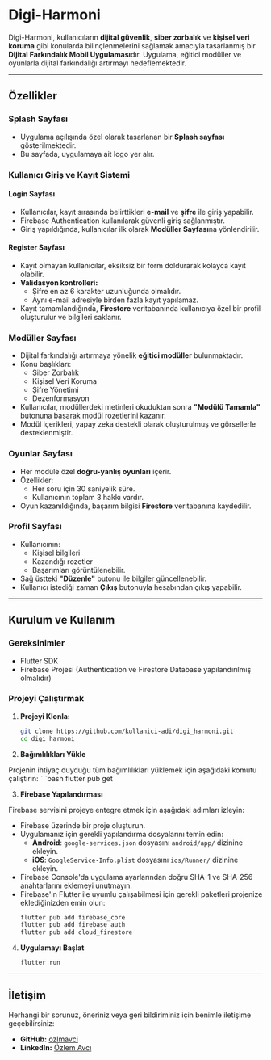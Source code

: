 # Digi-Harmoni

Digi-Harmoni, kullanıcıların **dijital güvenlik**, **siber zorbalık** ve **kişisel veri koruma** gibi konularda bilinçlenmelerini sağlamak amacıyla tasarlanmış bir **Dijital Farkındalık Mobil Uygulaması**dır. Uygulama, eğitici modüller ve oyunlarla dijital farkındalığı artırmayı hedeflemektedir.

---

## Özellikler

### Splash Sayfası
- Uygulama açılışında özel olarak tasarlanan bir **Splash sayfası** gösterilmektedir.
- Bu sayfada, uygulamaya ait logo yer alır.

### Kullanıcı Giriş ve Kayıt Sistemi
#### Login Sayfası
- Kullanıcılar, kayıt sırasında belirttikleri **e-mail** ve **şifre** ile giriş yapabilir.
- Firebase Authentication kullanılarak güvenli giriş sağlanmıştır.
- Giriş yapıldığında, kullanıcılar ilk olarak **Modüller Sayfası**na yönlendirilir.

#### Register Sayfası
- Kayıt olmayan kullanıcılar, eksiksiz bir form doldurarak kolayca kayıt olabilir.
- **Validasyon kontrolleri:**
  - Şifre en az 6 karakter uzunluğunda olmalıdır.
  - Aynı e-mail adresiyle birden fazla kayıt yapılamaz.
- Kayıt tamamlandığında, **Firestore** veritabanında kullanıcıya özel bir profil oluşturulur ve bilgileri saklanır.

### Modüller Sayfası
- Dijital farkındalığı artırmaya yönelik **eğitici modüller** bulunmaktadır.
- Konu başlıkları:
  - Siber Zorbalık
  - Kişisel Veri Koruma
  - Şifre Yönetimi
  - Dezenformasyon
- Kullanıcılar, modüllerdeki metinleri okuduktan sonra **"Modülü Tamamla"** butonuna basarak modül rozetlerini kazanır.
- Modül içerikleri, yapay zeka destekli olarak oluşturulmuş ve görsellerle desteklenmiştir.

### Oyunlar Sayfası
- Her modüle özel **doğru-yanlış oyunları** içerir.
- Özellikler:
  - Her soru için 30 saniyelik süre.
  - Kullanıcının toplam 3 hakkı vardır.
- Oyun kazanıldığında, başarım bilgisi **Firestore** veritabanına kaydedilir.

### Profil Sayfası
- Kullanıcının:
  - Kişisel bilgileri
  - Kazandığı rozetler
  - Başarımları görüntülenebilir.
- Sağ üstteki **"Düzenle"** butonu ile bilgiler güncellenebilir.
- Kullanıcı istediği zaman **Çıkış** butonuyla hesabından çıkış yapabilir.

---

## Kurulum ve Kullanım

### Gereksinimler
- Flutter SDK
- Firebase Projesi (Authentication ve Firestore Database yapılandırılmış olmalıdır)

### Projeyi Çalıştırmak
1. **Projeyi Klonla:**
   ```bash
   git clone https://github.com/kullanici-adi/digi_harmoni.git
   cd digi_harmoni

2. **Bağımlılıkları Yükle**

Projenin ihtiyaç duyduğu tüm bağımlılıkları yüklemek için aşağıdaki komutu çalıştırın:
    ```bash
    flutter pub get

3. **Firebase Yapılandırması**

Firebase servisini projeye entegre etmek için aşağıdaki adımları izleyin:

- Firebase üzerinde bir proje oluşturun.
- Uygulamanız için gerekli yapılandırma dosyalarını temin edin:
   - **Android**: `google-services.json` dosyasını `android/app/` dizinine ekleyin.
   - **iOS**: `GoogleService-Info.plist` dosyasını `ios/Runner/` dizinine ekleyin.
- Firebase Console'da uygulama ayarlarından doğru SHA-1 ve SHA-256 anahtarlarını eklemeyi unutmayın.
- Firebase'in Flutter ile uyumlu çalışabilmesi için gerekli paketleri projenize eklediğinizden emin olun:
   ```bash
   flutter pub add firebase_core
   flutter pub add firebase_auth
   flutter pub add cloud_firestore
   
4. **Uygulamayı Başlat**
    ```bash
   flutter run

---

## İletişim
Herhangi bir sorunuz, öneriniz veya geri bildiriminiz için benimle iletişime geçebilirsiniz:

- **GitHub:** [ozlmavci](https://github.com/ozlmavci)
- **LinkedIn:** [Özlem Avcı](https://www.linkedin.com/in/ozlem-avci)

